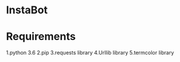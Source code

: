 # InstaBot


# Requirements

1.python 3.6
2.pip
3.requests library
4.Urllib library
5.termcolor library


